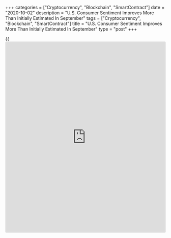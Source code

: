 +++
categories = ["Cryptocurrency", "Blockchain", "SmartContract"]
date = "2020-10-02"
description = "U.S. Consumer Sentiment Improves More Than Initially Estimated In September"
tags = ["Cryptocurrency", "Blockchain", "SmartContract"]
title = "U.S. Consumer Sentiment Improves More Than Initially Estimated In September"
type = "post"
+++

{{<iframe id="large-banner" src="https://www.bounty.group/#slide=20.0" width="100%" height="600" scrolling="no" style="border: 0px solid rgb(216, 221, 230); border-radius: 3px;">}}

Revised data released by the University of Michigan on Friday showed
consumer sentiment in the U.S. improve by more than previously estimated
in the month of September.

The report said the consumer sentiment index for September was upwardly
revised to 80.4 from the preliminary reading of 78.9. Economists had
expected the index to be upwardly revised to 79.0.

With the bigger than expected upward revision, the consumer sentiment
index is well above the final August reading of 74.1.

"Consumer sentiment continued to improve in late September, with the
Sentiment Index reaching its highest level in six months," said Surveys
of Consumers chief economist Richard Curtin. "The gains were mainly due
to a more optimistic outlook for the national [economy][1].

"While consumers have anticipated gains in the national economy ever
since the April shutdown, the September survey recorded a significant
increase in the proportion that expected a reestablishment of good times
financially in the overall economy," he added.

Curtin called the recent gains encouraging but noted they were largely
due to upper income households, with data indicating lower income
households face continued income and job losses.

The report showed the index of consumer expectations for September was
upwardly revised to 75.6 from 73.3. The index came in at 68.5 in August.

The current economic conditions index for September ticked up to 87.8
from the preliminary reading of 87.5 and compares to a reading of 82.9
in the previous month.

On the inflation front, the report said one-year inflations expectations
tumbled to 2.6 percent in September from 3.1 percent in August, while
five-year inflation expectations were unchanged at 2.7 percent.

The Conference Board released a separate report on Tuesday showing a
much bigger than expected increase its reading on consumer confidence in
the month of September.

The report said the consumer confidence index jumped to 101.8 in
September from 86.3 in August, while economists had expected the index
to rise to 88.8.

For comments and feedback [contact](https://www.playgroundfx.com/contact/): editorial@rtt[news](https://www.letsplayfx.com/blog/forex-news-website/).com

[Economic News][1]

 **What parts of the world are seeing the best (and worst) economic
performances lately? Click[here][2] to check out our [Econ Scorecard][2]
and find out! See up-to-the-moment [ranking](https://www.playgroundfx.com/blog/crypto-exchange-ranking/)s for the best and worst
performers in [GDP][2], [unemployment rate][3], [inflation][4] and much
more.**

   1. www.rtt[news](https://www.letsplayfx.com/blog/forex-news-website/).com/Content/EconomicNews.aspx
   2. www.rtt[news](https://www.letsplayfx.com/blog/forex-news-website/).com/economic-scorecard/world-rank/GDP/highest-performance.aspx
   3. www.rtt[news](https://www.letsplayfx.com/blog/forex-news-website/).com/economic-scorecard/world-rank/unemployment-rate/lowest-performance.aspx
   4. www.rtt[news](https://www.letsplayfx.com/blog/forex-news-website/).com/economic-scorecard/world-rank/CPI/highest-performance.aspx